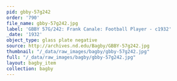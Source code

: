 ```yaml
---
pid: gbby-57g242
order: '790'
file_name: gbby-57g242.jpg
label: 'GBBY 57G/242: Frank Canale: Football Player - c1932'
_date: '1932'
object_type: glass plate negative
source: http://archives.nd.edu/Bagby/GBBY-57g242.jpg
thumbnail: "/_data/raw_images/bagby/gbby-57g242.jpg"
full: "/_data/raw_images/bagby/gbby-57g242.jpg"
layout: bagby_item
collection: bagby
---
```

